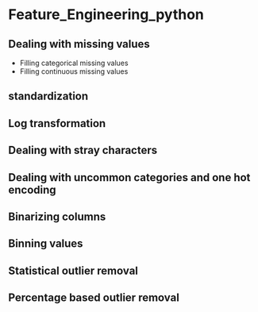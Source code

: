 # Feature_Engineering_python
## Dealing with missing values
- Filling categorical missing values
- Filling continuous missing values
## standardization
## Log transformation 
## Dealing with stray characters
## Dealing with uncommon categories and one hot encoding
## Binarizing columns
## Binning values
## Statistical outlier removal
## Percentage based outlier removal
